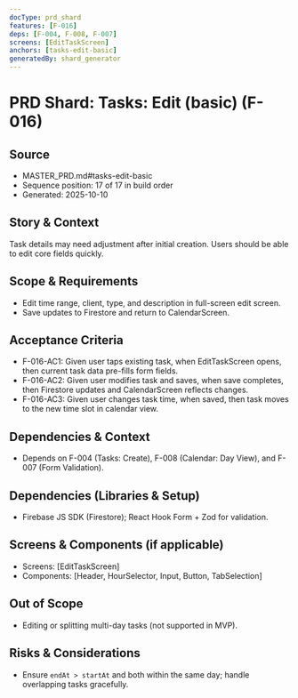 ```yaml
---
docType: prd_shard
features: [F-016]
deps: [F-004, F-008, F-007]
screens: [EditTaskScreen]
anchors: [tasks-edit-basic]
generatedBy: shard_generator
---
```


# PRD Shard: Tasks: Edit (basic) (F-016)

## Source
- MASTER_PRD.md#tasks-edit-basic
- Sequence position: 17 of 17 in build order
- Generated: 2025-10-10

## Story & Context
Task details may need adjustment after initial creation. Users should be able to edit core fields quickly.

## Scope & Requirements
- Edit time range, client, type, and description in full-screen edit screen.
- Save updates to Firestore and return to CalendarScreen.

## Acceptance Criteria
- F-016-AC1: Given user taps existing task, when EditTaskScreen opens, then current task data pre-fills form fields.
- F-016-AC2: Given user modifies task and saves, when save completes, then Firestore updates and CalendarScreen reflects changes.
- F-016-AC3: Given user changes task time, when saved, then task moves to the new time slot in calendar view.

## Dependencies & Context
- Depends on F-004 (Tasks: Create), F-008 (Calendar: Day View), and F-007 (Form Validation).

## Dependencies (Libraries & Setup)
- Firebase JS SDK (Firestore); React Hook Form + Zod for validation.

## Screens & Components (if applicable)
- Screens: [EditTaskScreen]
- Components: [Header, HourSelector, Input, Button, TabSelection]

## Out of Scope
- Editing or splitting multi-day tasks (not supported in MVP).

## Risks & Considerations
- Ensure `endAt > startAt` and both within the same day; handle overlapping tasks gracefully.





